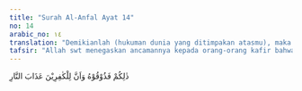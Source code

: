 ```yaml
---
title: "Surah Al-Anfal Ayat 14"
no: 14
arabic_no: ١٤
translation: "Demikianlah (hukuman dunia yang ditimpakan atasmu), maka rasakanlah hukuman itu. Sesungguhnya bagi orang-orang kafir ada (lagi) azab neraka."
tafsir: "Allah swt menegaskan ancamannya kepada orang-orang kafir bahwa hukuman dunia yang ditimpakan atas mereka adalah hukuman yang harus dirasakan sebagai imbalan keingkaran mereka terhadap hukum-hukum dan nikmat Allah. Di samping itu Allah menegaskan pula bahwa bagi mereka ada lagi siksaan yang paling pedih dirasakan yaitu siksaan api neraka yang akan ditimpakan kepada mereka di akhirat."
---
```

ذٰلِكُمْ فَذُوْقُوْهُ وَاَنَّ لِلْكٰفِرِيْنَ عَذَابَ النَّارِ